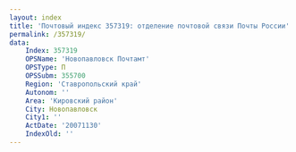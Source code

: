```yaml
---
layout: index
title: 'Почтовый индекс 357319: отделение почтовой связи Почты России'
permalink: /357319/
data:
    Index: 357319
    OPSName: 'Новопавловск Почтамт'
    OPSType: П
    OPSSubm: 355700
    Region: 'Ставропольский край'
    Autonom: ''
    Area: 'Кировский район'
    City: Новопавловск
    City1: ''
    ActDate: '20071130'
    IndexOld: ''
---
```

